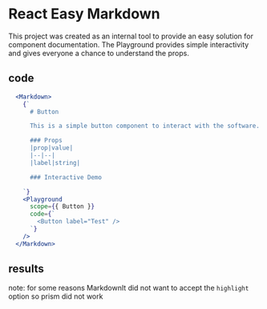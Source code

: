 # React Easy Markdown
This project was created as an internal tool to provide an easy solution for component documentation. The Playground provides simple interactivity and gives everyone a chance to understand the props.

## code
```jsx
  <Markdown>
    {`
      # Button

      This is a simple button component to interact with the software.

      ### Props
      |prop|value|
      |--|--|
      |label|string|

      ### Interactive Demo

    `}
    <Playground
      scope={{ Button }}
      code={`
        <Button label="Test" />
      `}
    />
  </Markdown>
```

## results

note: for some reasons MarkdownIt did not want to accept the `highlight` option so prism did not work